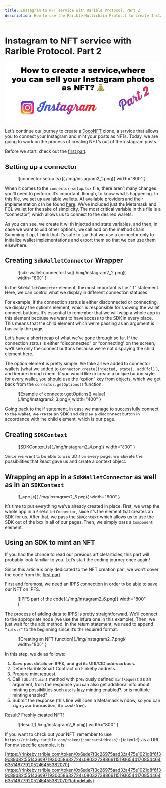 ```yaml
---
title: Instagram to NFT service with Rarible Protocol. Part 2
description: How to use the Rarible Multichain Protocol to create Instagram to NFT service
---
```


# Instagram to NFT service with Rarible Protocol. Part 2

![Instagram to NFT service with Rarible Protocol](./img/instagram2_0.png)

Let’s continue our journey to create a [CocoNFT](../use-cases/coconft.md) clone, a service that allows you to connect your Instagram and mint your posts as NFTs. Today, we are going to work on the process of creating NFT’s out of the Instagram posts.

Before we start, check out the [first part](instagram-to-nft-part-1.md). 

## Setting up a connector

<figure markdown>
![connector-setup.tsx](./img/instagram2_1.png){ width="800" }
</figure>

When it comes to the `connector-setup.tsx` file, there aren’t many changes you’ll need to perform. It’s important, though, to know what’s happening. In this file, we set up available wallets. All available providers and their implementation can be found [here](https://github.com/rarible/sdk/tree/master/packages/connector#usage-with-rarible-sdk). We’ve included just the Metamask and FCL wallet for the sake of simplicity. The most critical variable in this file is a “connector”, which allows us to connect to the desired wallets.

As you can see, we create it wi th injected and state variables, and then, in case we want to add other options, we call add on the method chain. Summing it up, I think that it’s safe to say that we use a connector only to initialize wallet implementations and export them so that we can use them elsewhere.

## Creating `SdkWalletConnector` Wrapper

<figure markdown>
![sdk-wallet-connector.tsx](./img/instagram2_2.png){ width="800" }
</figure>

In the `SdkWalletConnector` element, the most important is the "if" statement. Here, we can control what we display in different connection statuses.

For example, if the connection status is either disconnected or connecting, we display the option’s element, which is responsible for showing the wallet connect buttons. It’s essential to remember that we will wrap a whole app in this element because we want to have access to the SDK in every place. This means that the child element which we’re passing as an argument is basically the page.

Let’s have a short recap of what we’ve gone through so far. If the connection status is either “disconnected” or “connecting” on the screen, we’ll see only the connect buttons because we’re not displaying the child element here.

The option element is pretty simple. We take all we added to connector wallets (what we added to `Connector.create(injected, state). add(fcl)` ), and iterate through them. If you would like to create a unique button style for every wallet, you should use the “option” key from objects, which we get back from the `connector.getOptions()` function.

<figure markdown>
![Example of connector.getOptions() value](./img/instagram2_3.png){ width="400" }
</figure>

Going back to the if statement, in case we manage to successfully connect to the wallet, we create an SDK and display a disconnect button in accordance with the child element, which is our page.

## Creating `SDKContext`

<figure markdown>
![SDKContext.ts](./img/instagram2_4.png){ width="800" }
</figure>

Since we want to be able to use SDK on every page, we elevate the possibilities that React gave us and create a context object.

## Wrapping an app in a `SdkWalletConnector` as well as in an `SDKContext`

<figure markdown>
![_app.js](./img/instagram2_5.png){ width="800" }
</figure>

It’s time to put everything we’ve already created in place. First, we wrap the whole app in a `SdkWalletConnector`, since it’s the element that creates an SDK for us. After that, we pass the `SDKContext` which allows us to use the SDK out of the box in all of our pages. Then, we simply pass a `Component` element.

## Using an SDK to mint an NFT

If you had the chance to read our previous article/articles, this part will probably look familiar to you. Let’s start the coding journey once again!

Since this article is only dedicated to the NFT creation part, we won’t cover the code from the [first part](instagram-to-nft-part-1.md).

First and foremost, we need an IPFS connection in order to be able to save our NFT on IPFS.

<figure markdown>
![IPFS part of the code](./img/instagram2_6.png){ width="800" }
</figure>

The process of adding data to IPFS is pretty straightforward. We’ll connect to the appropriate node (we use the Infura one in this example). Then, we just wait for the add method. In the return statement, we need to append `“ipfs:/”` to the beginning since it’s the required format.

<figure markdown>
![Creating an NFT function](./img/instagram2_7.png){ width="800" }
</figure>

In this step, we do as follows:

1. Save post details on IPFS, and get its URI/CID address back.
2. Define Rarible Smart Contract on Rinkeby address.
3. Prepare mint request.
4. Call `sdk.nft.mint` method with previously defined `mintRequest` as an argument, from the response you can also get additional info about minting possibilities such as: is lazy minting enabled?, or is multiple minting enabled?
5. Submit the response (this line will open a Metamask window, so you can sign your transaction, it’s cost-free).

Result? Freshly created NFT!

<figure markdown>
![Result](./img/instagram2_8.png){ width="800" }
</figure>

If you want to check out your NFT, remember to use `https://rinkeby.rarible.com/token/{contractAddress}:{tokenId}` as a URL. For my specific example, it is:

[https://rinkeby.rarible.com/token/0x6ede7f3c26975aad32a475e1021d8f6f39c89d82:55143609719300586327244080327388661151936544170854464635146779205246455382070](https://rinkeby.rarible.com/token/0x6ede7f3c26975aad32a475e1021d8f6f39c89d82:55143609719300586327244080327388661151936544170854464635146779205246455382070?tab=details)
